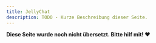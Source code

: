 ```yaml
---
title: JellyChat
description: TODO - Kurze Beschreibung dieser Seite.
---
```


**Diese Seite wurde noch nicht übersetzt. Bitte hilf mit! ❤**

